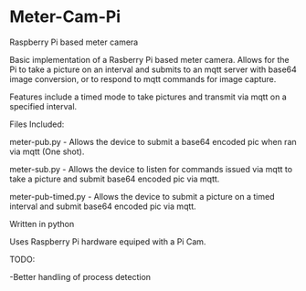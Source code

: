 # Meter-Cam-Pi
Raspberry Pi based meter camera

Basic implementation of a Rasberry Pi based meter camera.
Allows for the Pi to take a picture on an interval and submits to an mqtt server with base64 image conversion, or to respond to mqtt commands for image capture.

Features include a timed mode to take pictures and transmit via mqtt on a specified interval.


Files Included:

meter-pub.py - Allows the device to submit a base64 encoded pic when ran via mqtt (One shot).

meter-sub.py - Allows the device to listen for commands issued via mqtt to take a picture and submit base64 encoded pic via mqtt.

meter-pub-timed.py - Allows the device to submit a picture on a timed interval and submit base64 encoded pic via mqtt.




Written in python

Uses Raspberry Pi hardware equiped with a Pi Cam.

TODO:

-Better handling of process detection
